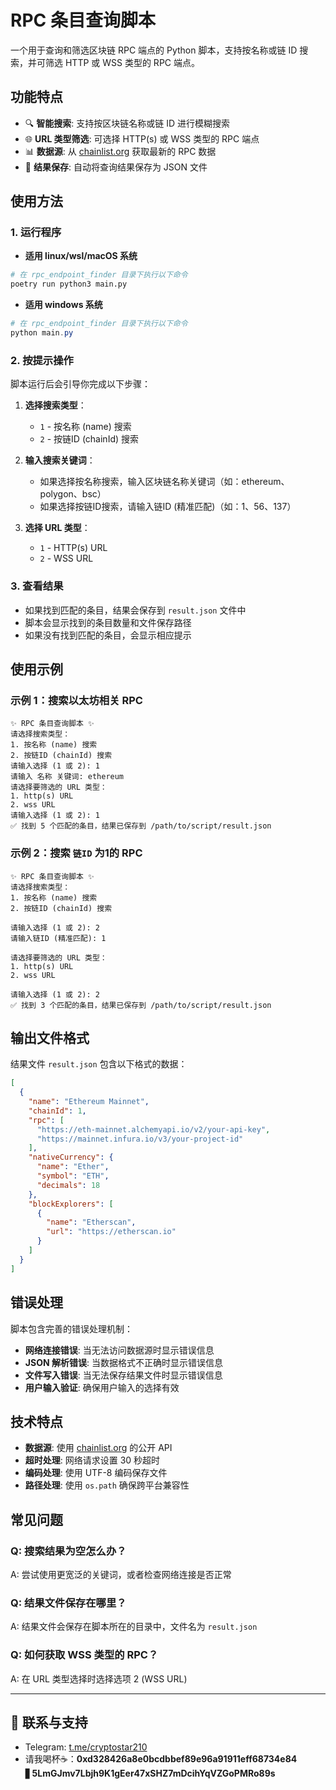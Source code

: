 # RPC 条目查询脚本

一个用于查询和筛选区块链 RPC 端点的 Python 脚本，支持按名称或链 ID 搜索，并可筛选 HTTP 或 WSS 类型的 RPC 端点。

## 功能特点

- 🔍 **智能搜索**: 支持按区块链名称或链 ID 进行模糊搜索
- 🌐 **URL 类型筛选**: 可选择 HTTP(s) 或 WSS 类型的 RPC 端点
- 📊 **数据源**: 从 [chainlist.org](https://chainlist.org) 获取最新的 RPC 数据
- 💾 **结果保存**: 自动将查询结果保存为 JSON 文件

## 使用方法

### 1. 运行程序
- **适用 linux/wsl/macOS 系统**
```bash
# 在 rpc_endpoint_finder 目录下执行以下命令
poetry run python3 main.py
```
- **适用 windows 系统**
```powershell
# 在 rpc_endpoint_finder 目录下执行以下命令
python main.py
```

### 2. 按提示操作

脚本运行后会引导你完成以下步骤：

1. **选择搜索类型**：
   - `1` - 按名称 (name) 搜索
   - `2` - 按链ID (chainId) 搜索

2. **输入搜索关键词**：
   - 如果选择按名称搜索，输入区块链名称关键词（如：ethereum、polygon、bsc）
   - 如果选择按链ID搜索，请输入链ID (精准匹配)（如：1、56、137）

3. **选择 URL 类型**：
   - `1` - HTTP(s) URL
   - `2` - WSS URL

### 3. 查看结果

- 如果找到匹配的条目，结果会保存到 `result.json` 文件中
- 脚本会显示找到的条目数量和文件保存路径
- 如果没有找到匹配的条目，会显示相应提示

## 使用示例

### 示例 1：搜索以太坊相关 RPC

```
✨ RPC 条目查询脚本 ✨
请选择搜索类型：
1. 按名称 (name) 搜索
2. 按链ID (chainId) 搜索
请输入选择 (1 或 2): 1
请输入 名称 关键词: ethereum
请选择要筛选的 URL 类型：
1. http(s) URL
2. wss URL
请输入选择 (1 或 2): 1
✅ 找到 5 个匹配的条目，结果已保存到 /path/to/script/result.json
```

### 示例 2：搜索 `链ID` 为1的 RPC

```
✨ RPC 条目查询脚本 ✨
请选择搜索类型：
1. 按名称 (name) 搜索
2. 按链ID (chainId) 搜索

请输入选择 (1 或 2): 2
请输入链ID (精准匹配): 1

请选择要筛选的 URL 类型：
1. http(s) URL
2. wss URL

请输入选择 (1 或 2): 2
✅ 找到 3 个匹配的条目，结果已保存到 /path/to/script/result.json
```

## 输出文件格式

结果文件 `result.json` 包含以下格式的数据：

```json
[
  {
    "name": "Ethereum Mainnet",
    "chainId": 1,
    "rpc": [
      "https://eth-mainnet.alchemyapi.io/v2/your-api-key",
      "https://mainnet.infura.io/v3/your-project-id"
    ],
    "nativeCurrency": {
      "name": "Ether",
      "symbol": "ETH",
      "decimals": 18
    },
    "blockExplorers": [
      {
        "name": "Etherscan",
        "url": "https://etherscan.io"
      }
    ]
  }
]
```

## 错误处理

脚本包含完善的错误处理机制：

- **网络连接错误**: 当无法访问数据源时显示错误信息
- **JSON 解析错误**: 当数据格式不正确时显示错误信息
- **文件写入错误**: 当无法保存结果文件时显示错误信息
- **用户输入验证**: 确保用户输入的选择有效

## 技术特点

- **数据源**: 使用 [chainlist.org](https://chainlist.org) 的公开 API
- **超时处理**: 网络请求设置 30 秒超时
- **编码处理**: 使用 UTF-8 编码保存文件
- **路径处理**: 使用 `os.path` 确保跨平台兼容性

## 常见问题

### Q: 搜索结果为空怎么办？
A: 尝试使用更宽泛的关键词，或者检查网络连接是否正常

### Q: 结果文件保存在哪里？
A: 结果文件会保存在脚本所在的目录中，文件名为 `result.json`

### Q: 如何获取 WSS 类型的 RPC？
A: 在 URL 类型选择时选择选项 2 (WSS URL)

---
## 💬 联系与支持
- Telegram: [t.me/cryptostar210](https://t.me/cryptostar210)
- 请我喝杯☕：**0xd328426a8e0bcdbbef89e96a91911eff68734e84** ▋**5LmGJmv7Lbjh9K1gEer47xSHZ7mDcihYqVZGoPMRo89s**